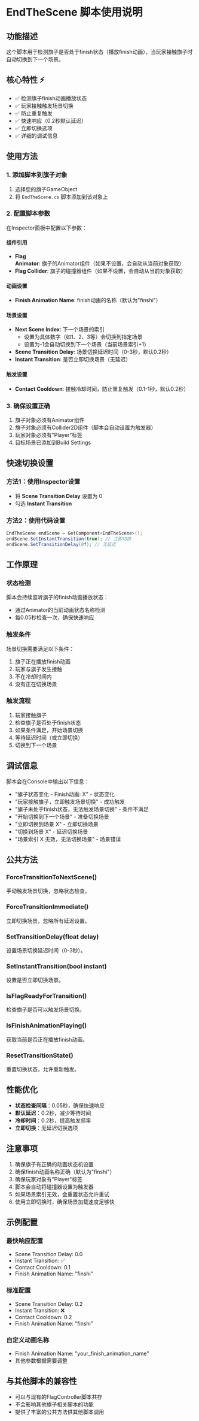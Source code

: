 # EndTheScene 脚本使用说明

## 功能描述
这个脚本用于检测旗子是否处于finish状态（播放finish动画），当玩家接触旗子时自动切换到下一个场景。

## 核心特性 ⚡
- ✅ 检测旗子finish动画播放状态
- ✅ 玩家接触触发场景切换
- ✅ 防止重复触发
- ✅ 快速响应（0.2秒默认延迟）
- ✅ 立即切换选项
- ✅ 详细的调试信息

## 使用方法

### 1. 添加脚本到旗子对象
1. 选择您的旗子GameObject
2. 将 `EndTheScene.cs` 脚本添加到该对象上

### 2. 配置脚本参数
在Inspector面板中配置以下参数：

#### 组件引用
- **Flag Animator**: 旗子的Animator组件（如果不设置，会自动从当前对象获取）
- **Flag Collider**: 旗子的碰撞器组件（如果不设置，会自动从当前对象获取）

#### 动画设置
- **Finish Animation Name**: finish动画的名称（默认为"finshi"）

#### 场景设置
- **Next Scene Index**: 下一个场景的索引
  - 设置为具体数字（如1、2、3等）会切换到指定场景
  - 设置为-1会自动切换到下一个场景（当前场景索引+1）
- **Scene Transition Delay**: 场景切换延迟时间（0-3秒，默认0.2秒）
- **Instant Transition**: 是否立即切换场景（无延迟）

#### 触发设置
- **Contact Cooldown**: 接触冷却时间，防止重复触发（0.1-1秒，默认0.2秒）

### 3. 确保设置正确
1. 旗子对象必须有Animator组件
2. 旗子对象必须有Collider2D组件（脚本会自动设置为触发器）
3. 玩家对象必须有"Player"标签
4. 目标场景已添加到Build Settings

## 快速切换设置

### 方法1：使用Inspector设置
- 将 **Scene Transition Delay** 设置为 0
- 勾选 **Instant Transition**

### 方法2：使用代码设置
```csharp
EndTheScene endScene = GetComponent<EndTheScene>();
endScene.SetInstantTransition(true); // 立即切换
endScene.SetTransitionDelay(0f); // 无延迟
```

## 工作原理

### 状态检测
脚本会持续监听旗子的finish动画播放状态：
- 通过Animator的当前动画状态名称检测
- 每0.05秒检查一次，确保快速响应

### 触发条件
场景切换需要满足以下条件：
1. 旗子正在播放finish动画
2. 玩家与旗子发生接触
3. 不在冷却时间内
4. 没有正在切换场景

### 触发流程
1. 玩家接触旗子
2. 检查旗子是否处于finish状态
3. 如果条件满足，开始场景切换
4. 等待延迟时间（或立即切换）
5. 切换到下一个场景

## 调试信息
脚本会在Console中输出以下信息：
- "旗子状态变化 - Finish动画: X" - 状态变化
- "玩家接触旗子，立即触发场景切换" - 成功触发
- "旗子未处于finish状态，无法触发场景切换" - 条件不满足
- "开始切换到下一个场景" - 准备切换场景
- "立即切换到场景 X" - 立即切换场景
- "切换到场景 X" - 延迟切换场景
- "场景索引 X 无效，无法切换场景" - 场景错误

## 公共方法

### ForceTransitionToNextScene()
手动触发场景切换，忽略状态检查。

### ForceTransitionImmediate()
立即切换场景，忽略所有延迟设置。

### SetTransitionDelay(float delay)
设置场景切换延迟时间（0-3秒）。

### SetInstantTransition(bool instant)
设置是否立即切换场景。

### IsFlagReadyForTransition()
检查旗子是否可以触发场景切换。

### IsFinishAnimationPlaying()
获取当前是否正在播放finish动画。

### ResetTransitionState()
重置切换状态，允许重新触发。

## 性能优化
- **状态检查间隔**：0.05秒，确保快速响应
- **默认延迟**：0.2秒，减少等待时间
- **冷却时间**：0.2秒，提高触发频率
- **立即切换**：无延迟切换选项

## 注意事项
1. 确保旗子有正确的动画状态机设置
2. 确保finish动画名称正确（默认为"finshi"）
3. 确保玩家对象有"Player"标签
4. 脚本会自动将碰撞器设置为触发器
5. 如果场景索引无效，会重置状态允许重试
6. 使用立即切换时，确保场景加载速度足够快

## 示例配置

### 最快响应配置
- Scene Transition Delay: 0.0
- Instant Transition: ✅
- Contact Cooldown: 0.1
- Finish Animation Name: "finshi"

### 标准配置
- Scene Transition Delay: 0.2
- Instant Transition: ❌
- Contact Cooldown: 0.2
- Finish Animation Name: "finshi"

### 自定义动画名称
- Finish Animation Name: "your_finish_animation_name"
- 其他参数根据需要调整

## 与其他脚本的兼容性
- 可以与现有的FlagController脚本共存
- 不会影响其他旗子相关脚本的功能
- 提供了丰富的公共方法供其他脚本调用 
